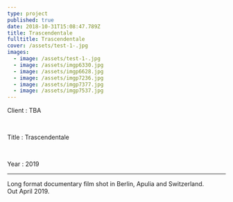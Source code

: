 ```yaml
---
type: project
published: true
date: 2018-10-31T15:08:47.789Z
title: Trascendentale
fulltitle: Trascendentale
cover: /assets/test-1-.jpg
images:
  - image: /assets/test-1-.jpg
  - image: /assets/imgp6330.jpg
  - image: /assets/imgp6628.jpg
  - image: /assets/imgp7236.jpg
  - image: /assets/imgp7377.jpg
  - image: /assets/imgp7537.jpg
---
```

Client : TBA

<br/>

Title : Trascendentale

<br/>

Year : 2019

- - -

Long format documentary film shot in Berlin, Apulia and Switzerland. \
Out April 2019.
